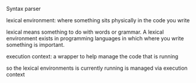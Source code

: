 Syntax parser 

lexical environment: where something sits physically in the code you write

lexical means something to do with words or grammar.
A lexical environment exists in programming languages in which where you write something is important. 


execution context: a wrapper to help manage the code that is running

so the lexical environments is currently running is managed via execution context 